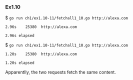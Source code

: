 ### Ex1.10
$ `go run ch1/ex1.10-11/fetchall1_10.go http://alexa.com`

`2.96s    25380  http://alexa.com`

`2.96s elapsed`

$ `go run ch1/ex1.10-11/fetchall1_10.go http://alexa.com`

`1.20s    25380  http://alexa.com`

`1.20s elapsed`

Apparentlly, the two requests fetch the same content.